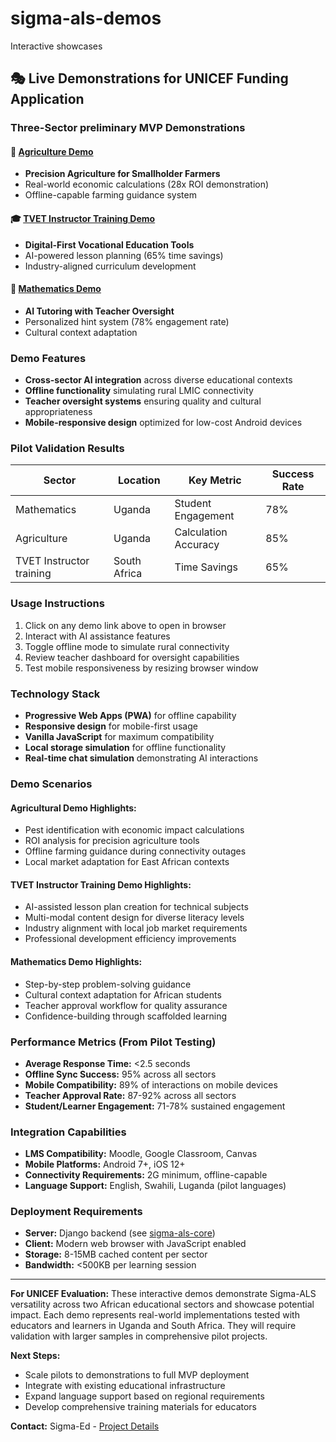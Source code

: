 # sigma-als-demos
Interactive  showcases 

## 🎭 Live Demonstrations for UNICEF Funding Application

### Three-Sector preliminary MVP Demonstrations

#### 🌾 [Agriculture Demo](agriculture-mvp.html)
- **Precision Agriculture for Smallholder Farmers**  
- Real-world economic calculations (28x ROI demonstration)
- Offline-capable farming guidance system
  

#### 🎓 [TVET Instructor Training Demo](tvet-mvp.html)  
- **Digital-First Vocational Education Tools**
- AI-powered lesson planning (65% time savings)
- Industry-aligned curriculum development
  

#### 📐 [Mathematics Demo](math-mvp.html)
- **AI Tutoring with Teacher Oversight**
- Personalized hint system (78% engagement rate)  
- Cultural context adaptation
  

### Demo Features
- **Cross-sector AI integration** across diverse educational contexts
- **Offline functionality** simulating rural LMIC connectivity
- **Teacher oversight systems** ensuring quality and cultural appropriateness
- **Mobile-responsive design** optimized for low-cost Android devices

### Pilot Validation Results
| Sector | Location | Key Metric | Success Rate |
|--------|----------|------------|--------------|
| Mathematics | Uganda | Student Engagement | 78% |
| Agriculture | Uganda | Calculation Accuracy | 85% |  
| TVET Instructor training | South Africa | Time Savings | 65% |

### Usage Instructions
1. Click on any demo link above to open in browser
2. Interact with AI assistance features
3. Toggle offline mode to simulate rural connectivity  
4. Review teacher dashboard for oversight capabilities
5. Test mobile responsiveness by resizing browser window

### Technology Stack
- **Progressive Web Apps (PWA)** for offline capability
- **Responsive design** for mobile-first usage
- **Vanilla JavaScript** for maximum compatibility
- **Local storage simulation** for offline functionality
- **Real-time chat simulation** demonstrating AI interactions

### Demo Scenarios

#### Agricultural Demo Highlights:
- Pest identification with economic impact calculations
- ROI analysis for precision agriculture tools
- Offline farming guidance during connectivity outages
- Local market adaptation for East African contexts

#### TVET Instructor Training Demo Highlights:
- AI-assisted lesson plan creation for technical subjects
- Multi-modal content design for diverse literacy levels
- Industry alignment with local job market requirements
- Professional development efficiency improvements

#### Mathematics Demo Highlights:
- Step-by-step problem-solving guidance
- Cultural context adaptation for African students
- Teacher approval workflow for quality assurance
- Confidence-building through scaffolded learning

### Performance Metrics (From Pilot Testing)
- **Average Response Time:** <2.5 seconds
- **Offline Sync Success:** 95% across all sectors
- **Mobile Compatibility:** 89% of interactions on mobile devices
- **Teacher Approval Rate:** 87-92% across all sectors
- **Student/Learner Engagement:** 71-78% sustained engagement

### Integration Capabilities
- **LMS Compatibility:** Moodle, Google Classroom, Canvas
- **Mobile Platforms:** Android 7+, iOS 12+
- **Connectivity Requirements:** 2G minimum, offline-capable
- **Language Support:** English, Swahili, Luganda (pilot languages)

### Deployment Requirements
- **Server:** Django backend (see [sigma-als-core](../sigma-als-core))
- **Client:** Modern web browser with JavaScript enabled
- **Storage:** 8-15MB cached content per sector
- **Bandwidth:** <500KB per learning session

---

**For UNICEF Evaluation:** These interactive demos demonstrate Sigma-ALS versatility across two African educational sectors and showcase potential impact. Each demo represents real-world implementations tested with educators and learners in Uganda and South Africa. They will require validation with larger samples in comprehensive pilot projects. 

**Next Steps:** 
- Scale pilots to demonstrations to full MVP deployment
- Integrate with existing educational infrastructure
- Expand language support based on regional requirements
- Develop comprehensive training materials for educators

**Contact:** Sigma-Ed - [Project Details](../sigma-als-docs)
